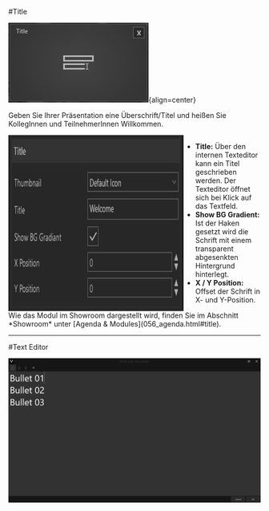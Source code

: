#Title

![TitleModul](img/Manager/Module/Titel_Module.png){align=center}

Geben Sie Ihrer Präsentation eine Überschrift/Titel und heißen Sie KollegInnen und TeilnehmerInnen Willkommen.

<div style="display: flex">
    <img src="img/Manager/Module/TitleProperties.png" width="350" style="float:left">
    <div>
        <ul>
            <li><b>Title:</b> Über den internen Texteditor kann ein Titel geschrieben werden. Der Texteditor öffnet sich bei Klick auf das Textfeld.</li>
            <li><b>Show BG Gradient:</b> Ist der Haken gesetzt wird die Schrift mit einem transparent abgesenkten Hintergrund hinterlegt.</li>
            <li><b>X / Y Position:</b> Offset der Schrift in X- und Y-Position.</li>
        </ul>
    </div>
</div>
Wie das Modul im Showroom dargestellt wird, finden Sie im Abschnitt *Showroom* unter [Agenda & Modules](056_agenda.html#title).

***
#Text Editor

![TextEditor](img/Manager/Module/Texteditor_1.png)


 <!-- <div style="display: grid;grid-template: 225px / auto auto;grid-gap: 10px;padding: 0px;justify-content: start;align-items: center;">
  <div>
	<img src="img/Manager/Module/TitleProperties.png" width="350">
  </div>
  <div>
  <ul>
    <li><b>Title:</b> Über den internen Texteditor kann ein Titel geschrieben werden.</li>
    <li><b>Show BG Gradient:</b> </li>
    <li><b>X / Y Position:</b>  </li>
  </ul>

  </div>
</div> -->